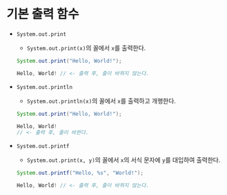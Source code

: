 # 기본 출력 함수

- `System.out.print`
  - `System.out.print(x)`의 꼴에서 `x`를 출력한다.

  ```java
  System.out.print("Hello, World!");
  ```

  ```java
  Hello, World! // <- 출력 후, 줄이 바뀌지 않는다.
  ```

- `System.out.println`
  - `System.out.println(x)`의 꼴에서 `x`를 출력하고 개행한다.

  ```java
  System.out.print("Hello, World!");
  ```

  ```java
  Hello, World!
  // <- 출력 후, 줄이 바뀐다.
  ```

- `System.out.printf`
  - `System.out.print(x, y)`의 꼴에서 `x`의 서식 문자에 `y`를 대입하여 출력한다.

  ```java
  System.out.printf("Hello, %s", "World!");
  ```

  ```java
  Hello, World! // <- 출력 후, 줄이 바뀌지 않는다.
  ```
